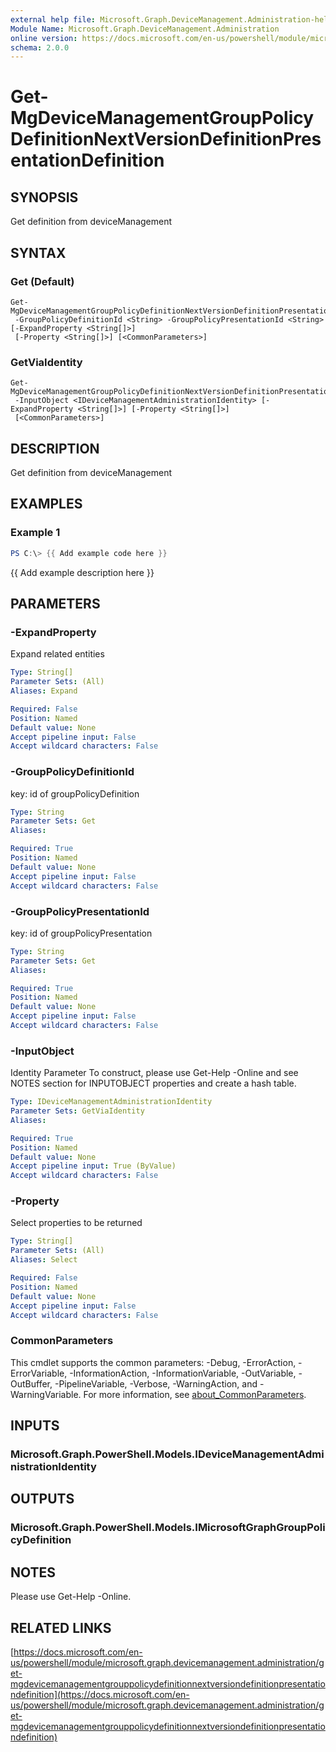 ```yaml
---
external help file: Microsoft.Graph.DeviceManagement.Administration-help.xml
Module Name: Microsoft.Graph.DeviceManagement.Administration
online version: https://docs.microsoft.com/en-us/powershell/module/microsoft.graph.devicemanagement.administration/get-mgdevicemanagementgrouppolicydefinitionnextversiondefinitionpresentationdefinition
schema: 2.0.0
---
```


# Get-MgDeviceManagementGroupPolicyDefinitionNextVersionDefinitionPresentationDefinition

## SYNOPSIS
Get definition from deviceManagement

## SYNTAX

### Get (Default)
```
Get-MgDeviceManagementGroupPolicyDefinitionNextVersionDefinitionPresentationDefinition
 -GroupPolicyDefinitionId <String> -GroupPolicyPresentationId <String> [-ExpandProperty <String[]>]
 [-Property <String[]>] [<CommonParameters>]
```

### GetViaIdentity
```
Get-MgDeviceManagementGroupPolicyDefinitionNextVersionDefinitionPresentationDefinition
 -InputObject <IDeviceManagementAdministrationIdentity> [-ExpandProperty <String[]>] [-Property <String[]>]
 [<CommonParameters>]
```

## DESCRIPTION
Get definition from deviceManagement

## EXAMPLES

### Example 1
```powershell
PS C:\> {{ Add example code here }}
```

{{ Add example description here }}

## PARAMETERS

### -ExpandProperty
Expand related entities

```yaml
Type: String[]
Parameter Sets: (All)
Aliases: Expand

Required: False
Position: Named
Default value: None
Accept pipeline input: False
Accept wildcard characters: False
```

### -GroupPolicyDefinitionId
key: id of groupPolicyDefinition

```yaml
Type: String
Parameter Sets: Get
Aliases:

Required: True
Position: Named
Default value: None
Accept pipeline input: False
Accept wildcard characters: False
```

### -GroupPolicyPresentationId
key: id of groupPolicyPresentation

```yaml
Type: String
Parameter Sets: Get
Aliases:

Required: True
Position: Named
Default value: None
Accept pipeline input: False
Accept wildcard characters: False
```

### -InputObject
Identity Parameter
To construct, please use Get-Help -Online and see NOTES section for INPUTOBJECT properties and create a hash table.

```yaml
Type: IDeviceManagementAdministrationIdentity
Parameter Sets: GetViaIdentity
Aliases:

Required: True
Position: Named
Default value: None
Accept pipeline input: True (ByValue)
Accept wildcard characters: False
```

### -Property
Select properties to be returned

```yaml
Type: String[]
Parameter Sets: (All)
Aliases: Select

Required: False
Position: Named
Default value: None
Accept pipeline input: False
Accept wildcard characters: False
```

### CommonParameters
This cmdlet supports the common parameters: -Debug, -ErrorAction, -ErrorVariable, -InformationAction, -InformationVariable, -OutVariable, -OutBuffer, -PipelineVariable, -Verbose, -WarningAction, and -WarningVariable. For more information, see [about_CommonParameters](http://go.microsoft.com/fwlink/?LinkID=113216).

## INPUTS

### Microsoft.Graph.PowerShell.Models.IDeviceManagementAdministrationIdentity
## OUTPUTS

### Microsoft.Graph.PowerShell.Models.IMicrosoftGraphGroupPolicyDefinition
## NOTES
Please use Get-Help -Online.

## RELATED LINKS

[https://docs.microsoft.com/en-us/powershell/module/microsoft.graph.devicemanagement.administration/get-mgdevicemanagementgrouppolicydefinitionnextversiondefinitionpresentationdefinition](https://docs.microsoft.com/en-us/powershell/module/microsoft.graph.devicemanagement.administration/get-mgdevicemanagementgrouppolicydefinitionnextversiondefinitionpresentationdefinition)

